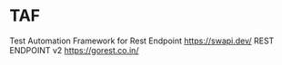 # TAF
Test Automation Framework for 
Rest Endpoint https://swapi.dev/
REST ENDPOINT v2 https://gorest.co.in/